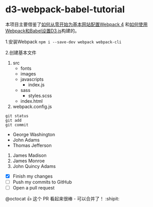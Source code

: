 # d3-webpack-babel-tutorial

本项目主要借鉴了[如何从零开始为基本网站配置Webpack 4](https://github.com/pixelgoo/simple_webpack_boilerplate) 和[如何使用Webpack和Babel设置D3.js](https://github.com/maecapozzi/d3-webpack-babel-tutorial)构建的。

1.安装Webpack
`npm i --save-dev webpack webpack-cli`

2.创建基本文件
1. src
   - fonts
   - images
   - javascripts
     - index.js
   - sass
     - styles.scss
   - index.html
2. webpack.config.js
```
git status
git add
git commit
```


- George Washington
- John Adams
- Thomas Jefferson

1. James Madison
2. James Monroe
3. John Quincy Adams


     
- [x] Finish my changes
- [ ] Push my commits to GitHub
- [ ] Open a pull request

@octocat :+1: 这个 PR 看起来很棒 - 可以合并了！ :shipit:
